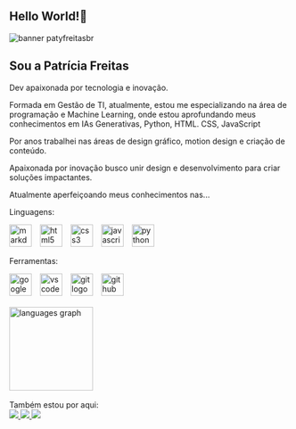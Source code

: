 ## Hello World!🤭 

![banner patyfreitasbr](https://blogger.googleusercontent.com/img/b/R29vZ2xl/AVvXsEggIVvv58N2vmYQlhFoi772SkBsPASCrEppOdqFphrX8Ti5LZSR139Ld97roWJHexTOR8BwT83gmI2lC5MYWE23M9GIobCs4I7yJ7BdsZDSLxx8gJwjhRFEwfH5U6uppKBx6mps0Y16WtX7286O4P7DeDyWgLVm9GGinicB4qlRCz3hqFszRgLCQyZbWgOb/s16000/patyfreitasbr.png)

## Sou a Patrícia Freitas 

<p>Dev apaixonada por tecnologia e inovação. </p>
Formada em Gestão de TI, atualmente, estou me especializando na área de programação e Machine Learning, onde estou aprofundando meus conhecimentos em IAs Generativas, Python, HTML. CSS, JavaScript

Por anos trabalhei nas áreas de design gráfico, motion design e criação de conteúdo. 
<p>Apaixonada por inovação busco unir design e desenvolvimento para criar soluções impactantes.</p>
<p>Atualmente aperfeiçoando meus conhecimentos nas...</p>

<p>Linguagens:</p>
<div align="left">
   <img src="https://skillicons.dev/icons?i=md" height="40" alt="markdown logo"  />
   <img width="7" />
  <img src="https://cdn.jsdelivr.net/gh/devicons/devicon/icons/html5/html5-original.svg" height="40" alt="html5 logo"  />
  <img width="7" />
  <img src="https://cdn.jsdelivr.net/gh/devicons/devicon/icons/css3/css3-original.svg" height="40" alt="css3 logo"  />
  <img width="7" />
  <img src="https://cdn.jsdelivr.net/gh/devicons/devicon/icons/javascript/javascript-original.svg" height="40" alt="javascript logo"  />
  <img width="7" />
  <img src="https://cdn.jsdelivr.net/gh/devicons/devicon/icons/python/python-original.svg" height="40" alt="python logo"  />
</div>

<p>Ferramentas:</p>
<div align="left">
  <img src="https://cdn.jsdelivr.net/gh/devicons/devicon@latest/icons/google/google-original.svg" height="40" alt="google"/>

   <img width="7" />
  <img src="https://skillicons.dev/icons?i=vscode" height="40" alt="vscode logo"  />
  <img width="7" />
  <img src="https://cdn.jsdelivr.net/gh/devicons/devicon/icons/git/git-original.svg" height="40" alt="git logo"  />
  <img width="7" /> 
  <img src="https://skillicons.dev/icons?i=github" height="40" alt="github logo"  />
</div>

<br>
<div align="left">
  <img src="https://github-readme-stats.vercel.app/api/top-langs?username=patyfreitasbr&locale=en&hide_title=true&layout=compact&card_width=320&langs_count=5&theme=radical&hide_border=true&order=2" height="150" alt="languages graph"  />
</div>

<br>
Também estou por aqui:
<div>
  <a href="https://www.linkedin.com/in/patyfreitasbr"><img src="https://img.shields.io/badge/LinkedIn-0077B5?style=for-the-badge&logo=linkedin&logoColor=white" target="_blank"></>
  <a href="https://www.instagram.com/patyfreitasbr"><img src="https://img.shields.io/badge/Instagram-E4405F?style=for-the-badge&logo=instagram&logoColor=white" target="_blank"></>
 <a href="https://www.youtube.com/@patyfreitasbr"><img src="https://img.shields.io/badge/YouTube-FF0000?style=for-the-badge&logo=youtube&logoColor=white" target="_blank"></>
</div> 












